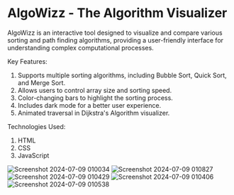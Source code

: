 # AlgoWizz - The Algorithm Visualizer

AlgoWizz is an interactive tool designed to visualize and compare various sorting and path finding algorithms, providing a user-friendly interface for understanding complex computational processes.

Key Features:
1) Supports multiple sorting algorithms, including Bubble Sort, Quick Sort, and Merge Sort.
2) Allows users to control array size and sorting speed.
3) Color-changing bars to highlight the sorting process.
4) Includes dark mode for a better user experience.
5) Animated traversal in Dijkstra's Algorithm visualizer.

Technologies Used:
1) HTML
2) CSS
3) JavaScript

![Screenshot 2024-07-09 010034](https://github.com/Ansh00l/AlgoWizz/assets/106447222/b357ec4f-91e3-4df2-90a1-1ff3600304dd)
![Screenshot 2024-07-09 010827](https://github.com/Ansh00l/AlgoWizz/assets/106447222/4f54e63a-9277-4b6a-a81b-2906e269cd97)
![Screenshot 2024-07-09 010429](https://github.com/Ansh00l/AlgoWizz/assets/106447222/f79122b3-216e-4b92-8a67-ec709e137871)
![Screenshot 2024-07-09 010406](https://github.com/Ansh00l/AlgoWizz/assets/106447222/fda9cea6-25b3-4a4e-8f9f-e2a9bc55e742)
![Screenshot 2024-07-09 010538](https://github.com/Ansh00l/AlgoWizz/assets/106447222/e3a46b0c-7253-4903-9f09-f5d34daa9e2f)



